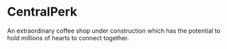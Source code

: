 # CentralPerk
An extraordinary coffee shop under construction which has the potential to hold millions of hearts to connect together.
